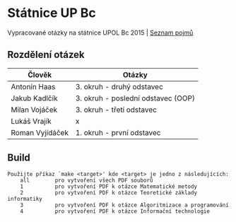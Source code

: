 # Státnice UP Bc
Vypracované otázky na státnice UPOL Bc 2015 | [Seznam pojmů](http://www.inf.upol.cz/downloads/studium/2015_INFv01_bc.pdf)

## Rozdělení otázek

| Člověk           | Otázky                             |
| ---------------- | ---------------------------------- |
| Antonín Haas     | 3. okruh - druhý odstavec          |
| Jakub Kadlčík    | 3. okruh - poslední odstavec (OOP) |
| Milan Vojáček    | 3. okruh - třetí odstavec          |
| Lukáš Vrajík     | x                                  |
| Roman Vyjídáček  | 1. okruh - první odstavec          |

## Build

	Použijte příkaz `make <target>' kde <target> je jedno z následujících:
	    all        pro vytvoření všech PDF souborů
	    1          pro vytvoření PDF k otázce Matematické metody
	    2          pro vytvoření PDF k otázce Teoretické základy informatiky
	    3          pro vytvoření PDF k otázce Algoritmizace a programování
	    4          pro vytvoření PDF k otázce Informační technologie
